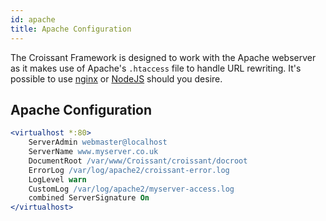 ```yaml
---
id: apache
title: Apache Configuration
---
```

The Croissant Framework is designed to work with the Apache webserver as it makes use of Apache's `.htaccess` file to handle URL rewriting. It's possible to use [nginx](nginx) or [NodeJS](nodejs) should you desire.
## Apache Configuration
```apache
<virtualhost *:80>
	ServerAdmin webmaster@localhost
	ServerName www.myserver.co.uk
	DocumentRoot /var/www/Croissant/croissant/docroot
	ErrorLog /var/log/apache2/croissant-error.log
	LogLevel warn
	CustomLog /var/log/apache2/myserver-access.log
	combined ServerSignature On 
</virtualhost>
```